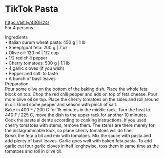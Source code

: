 # TikTok Pasta

https://bit.ly/43Gls24\
\
For 4 persons

Ingredients\
• Italian durum wheat pasta: 450 g | 1 lb\
• Sheep/goat feta: 200 g | 7 oz\
• Olive oil: 120 ml | 1/2 cup\
• 1/2 red chili pepper\
• Cherry tomatoes: 500 g | 1.1 lb\
• 4 garlic cloves (if you wish)\
• Pepper and salt: to taste\
• A bunch of basil leaves\
Preparation\
Pour some olive on the bottom of the baking dish. Place the whole feta block on top. Chop the red chili pepper and add on top of feta cheese. Pour more olive oil on top. Place the cherry tomatoes on the sides and roll around in oil. Grind some pepper and season with pinch of salt.\
Bake in 400 F / 200 C for 15 minutes in the middle rack. Turn the heat to 440 F / 225 C, move the dish to the upper rack for another 10 minutes.\
Cook the pasta al dente according to cooking instructions. If you used cherry tomatoes with stems, remove them. The stems are there merely for the instagrammable look, so plane cherry tomatoes will do fine.\
Break the feta a bit and mix with tomatoes. Mix the sauce with pasta and add plenty of basil leaves. Garlic goes well with baked feta pasta. To add garlic cut four garlic cloves in half lenghtwise, toss them in same time as the tomatoes and roll in olive oil.
